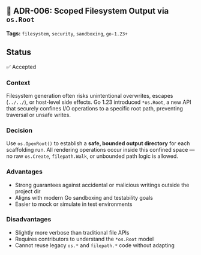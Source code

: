 ## 📄 ADR-006: Scoped Filesystem Output via `os.Root`

**Tags:** `filesystem`, `security`, `sandboxing`, `go-1.23+`

## Status

✅ Accepted

### Context

Filesystem generation often risks unintentional overwrites, escapes (`../../`), or host-level side effects. 
Go 1.23 introduced `*os.Root`, a new API that securely confines I/O operations to a specific root path, 
preventing traversal or unsafe writes.

### Decision

Use `os.OpenRoot()` to establish a **safe, bounded output directory** for each scaffolding run. 
All rendering operations occur inside this confined space — no raw `os.Create`, `filepath.Walk`, 
or unbounded path logic is allowed.

### Advantages

* Strong guarantees against accidental or malicious writings outside the project dir
* Aligns with modern Go sandboxing and testability goals
* Easier to mock or simulate in test environments

### Disadvantages

* Slightly more verbose than traditional file APIs
* Requires contributors to understand the `*os.Root` model
* Cannot reuse legacy `os.*` and `filepath.*` code without adapting
